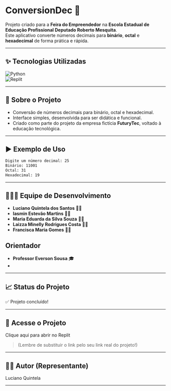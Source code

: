 
# ConversionDec 🔢  
Projeto criado para a **Feira do Empreendedor** na **Escola Estadual de Educação Profissional Deputado Roberto Mesquita**.  
Este aplicativo converte números decimais para **binário**, **octal** e **hexadecimal** de forma prática e rápida.

---

## ✨ Tecnologias Utilizadas

![Python](https://img.shields.io/badge/Python-3776AB?style=for-the-badge&logo=python&logoColor=white)  
![Replit](https://img.shields.io/badge/Replit-667881?style=for-the-badge&logo=replit&logoColor=white)

---

## 📜 Sobre o Projeto

- Conversão de números decimais para binário, octal e hexadecimal.
- Interface simples, desenvolvida para ser didática e funcional.
- Criado como parte do projeto da empresa fictícia **FuturyTec**, voltado à educação tecnológica.

---

## ▶️ Exemplo de Uso

```bash
Digite um número decimal: 25
Binário: 11001
Octal: 31
Hexadecimal: 19
```
---

## 👨‍👩‍👧 Equipe de Desenvolvimento

- **Luciano Quintela dos Santos** 👨‍💻
- **Iasmin Estevão Martins** 👩‍💻
- **Maria Eduarda da Silva Souza** 👩‍💻
- **Laizza Minelly Rodrigues Costa** 👩‍💻
- **Francisca Maria Gomes** 👩‍💻

## Orientador

- **Professor Everson Sousa** 🎓
- 
---

## 📈 Status do Projeto

✅ Projeto concluído!


---

## 🔗 Acesse o Projeto

Clique aqui para abrir no Replit

> (Lembre de substituir o link pelo seu link real do projeto!)




---

## 👨‍💻 Autor (Representante)

Luciano Quintela



---



